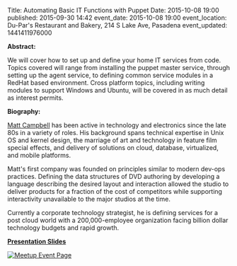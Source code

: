 Title: Automating Basic IT Functions with Puppet
Date: 2015-10-08 19:00
published: 2015-09-30 14:42
event_date: 2015-10-08 19:00
event_location: Du-Par's Restaurant and Bakery, 214 S Lake Ave, Pasadena
event_updated: 1441411976000

**Abstract:**

We will cover how to set up and define your home IT services from code.  Topics covered will range from installing the puppet master service, through setting up the agent service, to defining common service modules in a RedHat based environment.  Cross platform topics, including writing modules to support Windows and Ubuntu, will be covered in as much detail as interest permits.

**Biography:**

[Matt Campbell](https://www.linkedin.com/pub/matthew-campbell/13/734/495) has been active in technology and electronics since the late 80s in a variety of roles.  His background spans technical expertise in Unix OS and kernel design, the marriage of art and technology in feature film special effects, and delivery of solutions on cloud, database, virtualized, and mobile platforms.

Matt's first company was founded on principles similar to modern dev-ops practices.  Defining the data structures of DVD authoring by developing a language describing the desired layout and interaction allowed the studio to deliver products for a fraction of the cost of competitors while supporting interactivity unavailable to the major studios at the time.

Currently a corporate technology strategist, he is defining services for a post cloud world with a 200,000-employee organization facing billion dollar technology budgets and rapid growth.

**[Presentation Slides]({filename}/slides/151008_SGVLUG_Automation.pdf)**

[ ![Meetup Event Page]({filename}/images/meetup_logo_45.png) ](https://www.meetup.com/SGVTech/events/225330603/)
